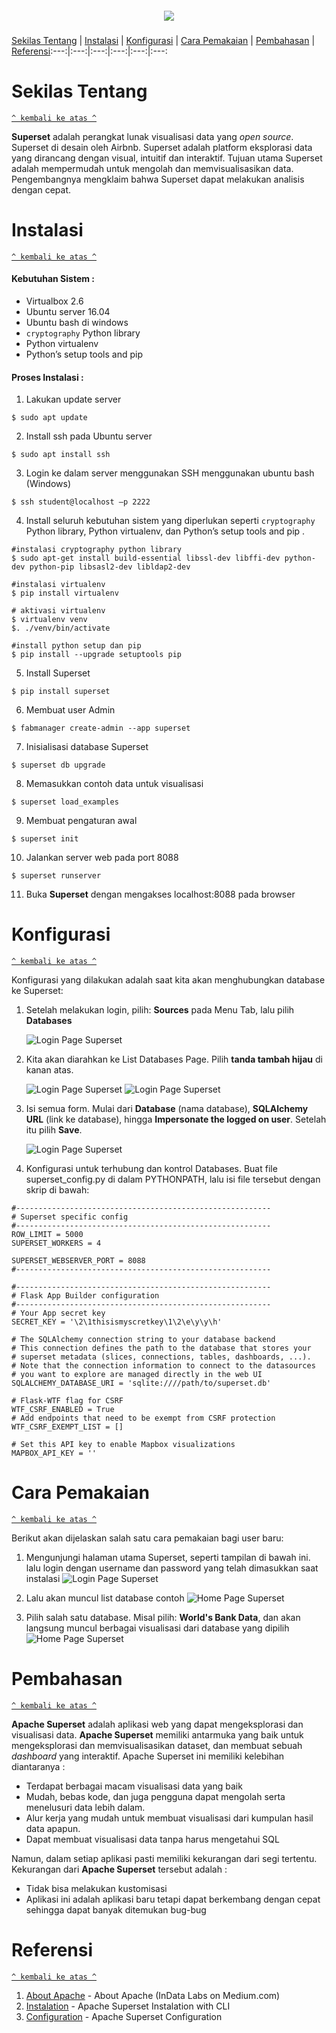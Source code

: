 
<h5 align="center"><img src="https://cloud.githubusercontent.com/assets/130878/20946612/49a8a25c-bbc0-11e6-8314-10bef902af51.png"></h5>

[Sekilas Tentang](#sekilas-tentang) | [Instalasi](#instalasi) | [Konfigurasi](#konfigurasi) | [Cara Pemakaian](#cara-pemakaian) | [Pembahasan](#pembahasan) | [Referensi](#referensi):---:|:---:|:---:|:---:|:---:|:---:


# Sekilas Tentang
[`^ kembali ke atas ^`](#)

**Superset** adalah perangkat lunak visualisasi data yang *open source*. Superset di desain oleh Airbnb. Superset adalah platform eksplorasi data yang dirancang dengan visual, intuitif dan interaktif. Tujuan utama Superset adalah mempermudah untuk mengolah dan memvisualisasikan data. Pengembangnya mengklaim bahwa Superset dapat melakukan analisis dengan cepat. 

# Instalasi
[`^ kembali ke atas ^`](#)

#### Kebutuhan Sistem :
- Virtualbox 2.6
- Ubuntu server 16.04
- Ubuntu bash di windows
- `cryptography` Python library
- Python virtualenv
- Python’s setup tools and pip

#### Proses Instalasi :
1. Lakukan update server
```
$ sudo apt update
```

2. Install ssh pada Ubuntu server
```
$ sudo apt install ssh
```

3. Login ke dalam server menggunakan SSH menggunakan ubuntu bash (Windows)
```
$ ssh student@localhost –p 2222
```

4. Install seluruh kebutuhan sistem yang diperlukan seperti `cryptography` Python library, Python virtualenv, dan Python’s setup tools and pip . 
```
#instalasi cryptography python library
$ sudo apt-get install build-essential libssl-dev libffi-dev python-dev python-pip libsasl2-dev libldap2-dev

#instalasi virtualenv
$ pip install virtualenv

# aktivasi virtualenv
$ virtualenv venv
$. ./venv/bin/activate

#install python setup dan pip
$ pip install --upgrade setuptools pip
```

5. Install Superset
```
$ pip install superset
```

6. Membuat user Admin
```
$ fabmanager create-admin --app superset
```

7. Inisialisasi database Superset
```
$ superset db upgrade
```

8. Memasukkan contoh data untuk visualisasi
```
$ superset load_examples
```

9. Membuat pengaturan awal
```
$ superset init
```

10. Jalankan server web pada port 8088
```
$ superset runserver
```
11. Buka **Superset** dengan mengakses localhost:8088 pada browser


# Konfigurasi

[`^ kembali ke atas ^`](#)

Konfigurasi yang dilakukan adalah saat kita akan menghubungkan database ke Superset: 

1. Setelah melakukan login, pilih: **Sources** pada Menu Tab, lalu pilih **Databases**
     
     ![Login Page Superset](https://github.com/hafidz1997/KOMDAT/blob/master/3.0.PNG)

2. Kita akan diarahkan ke List Databases Page. Pilih **tanda tambah hijau** di kanan atas. 
     
     ![Login Page Superset](https://github.com/hafidz1997/KOMDAT/blob/master/3.PNG)
     ![Login Page Superset](https://github.com/hafidz1997/KOMDAT/blob/master/3.1.PNG)

3. Isi semua form. Mulai dari **Database** (nama database), **SQLAlchemy URL** (link ke database), hingga **Impersonate the logged on user**. Setelah itu pilih **Save**.
     
     ![Login Page Superset](https://github.com/hafidz1997/KOMDAT/blob/master/4.png)
     
4. Konfigurasi untuk terhubung dan kontrol Databases. Buat file superset_config.py di dalam PYTHONPATH, lalu isi file tersebut dengan skrip di bawah:
```
#---------------------------------------------------------
# Superset specific config
#---------------------------------------------------------
ROW_LIMIT = 5000
SUPERSET_WORKERS = 4

SUPERSET_WEBSERVER_PORT = 8088
#---------------------------------------------------------

#---------------------------------------------------------
# Flask App Builder configuration
#---------------------------------------------------------
# Your App secret key
SECRET_KEY = '\2\1thisismyscretkey\1\2\e\y\y\h'

# The SQLAlchemy connection string to your database backend
# This connection defines the path to the database that stores your
# superset metadata (slices, connections, tables, dashboards, ...).
# Note that the connection information to connect to the datasources
# you want to explore are managed directly in the web UI
SQLALCHEMY_DATABASE_URI = 'sqlite:////path/to/superset.db'

# Flask-WTF flag for CSRF
WTF_CSRF_ENABLED = True
# Add endpoints that need to be exempt from CSRF protection
WTF_CSRF_EXEMPT_LIST = []

# Set this API key to enable Mapbox visualizations
MAPBOX_API_KEY = ''
```


# Cara Pemakaian
[`^ kembali ke atas ^`](#)

Berikut akan dijelaskan salah satu cara pemakaian bagi user baru:

1. Mengunjungi halaman utama Superset, seperti tampilan di bawah ini. lalu login dengan username dan password yang telah dimasukkan saat instalasi
![Login Page Superset](https://github.com/hafidz1997/KOMDAT/blob/master/1.PNG)

2. Lalu akan muncul list database contoh
![Home Page Superset](https://github.com/hafidz1997/KOMDAT/blob/master/2.PNG)

3. Pilih salah satu database. Misal pilih: **World's Bank Data**, dan akan langsung muncul berbagai visualisasi dari database yang dipilih
![Home Page Superset](https://github.com/hafidz1997/KOMDAT/blob/master/5.png)

# Pembahasan
[`^ kembali ke atas ^`](#)

**Apache Superset** adalah aplikasi web yang dapat mengeksplorasi dan visualisasi data. **Apache Superset** memiliki antarmuka yang baik untuk mengeksplorasi dan memvisualisasikan dataset, dan membuat sebuah *dashboard* yang interaktif. Apache Superset ini memiliki kelebihan diantaranya :
- Terdapat berbagai macam visualisasi data yang baik
- Mudah, bebas kode, dan juga pengguna dapat mengolah serta menelusuri data lebih dalam. 
- Alur kerja yang mudah untuk membuat visualisasi dari kumpulan hasil data apapun.
- Dapat membuat visualisasi data tanpa harus mengetahui SQL


Namun, dalam setiap aplikasi pasti memiliki kekurangan dari segi tertentu. Kekurangan dari **Apache Superset** tersebut adalah :
- Tidak bisa melakukan kustomisasi
- Aplikasi ini adalah aplikasi baru tetapi dapat berkembang dengan cepat sehingga dapat banyak ditemukan bug-bug 





# Referensi
[`^ kembali ke atas ^`](#)

1. [About Apache](https://medium.com/@InDataLabs/superset-benefits-and-limitations-of-the-open-source-data-visualization-tool-by-airbnb-8dc8ac81efa9) - About Apache (InData Labs on Medium.com)
2. [Instalation](https://github.com/apache/incubator-superset) - Apache Superset Instalation with CLI
3. [Configuration](https://superset.apache.org) - Apache Superset Configuration
